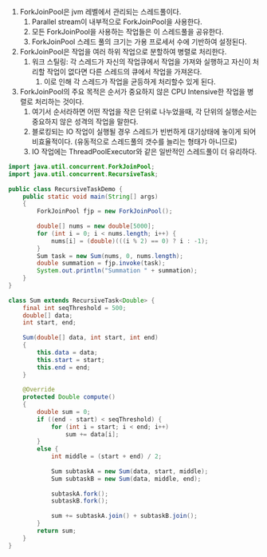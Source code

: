 1. ForkJoinPool은 jvm 레벨에서 관리되는 스레드풀이다.
    1. Parallel stream이 내부적으로 ForkJoinPool을 사용한다.
    1. 모든 ForkJoinPool을 사용하는 작업들은 이 스레드풀을 공유한다.
    1. ForkJoinPool 스레드 풀의 크기는 가용 프로세서 수에 기반하여 설정된다. 
1. ForkJoinPool은 작업을 여러 하위 작업으로 분할하여 병렬로 처리한다.
    1. 워크 스틸링: 각 스레드가 자신의 작업큐에서 작업을 가져와 실행하고 자신이 처리할 작업이 없다면 다른 스레드의 큐에서 작업을 가져온다.
        1. 이로 인해 각 스레드가 작업을 균등하게 처리할수 있게 된다.
1. ForkJoinPool의 주요 목적은 순서가 중요하지 않은 CPU Intensive한 작업을 병렬로 처리하는 것이다.
    1. 여기서 순서라하면 어떤 작업을 작은 단위로 나누었을때, 각 단위의 실행순서는 중요하지 않은 성격의 작업을 말한다.
    1. 블로킹되는 IO 작업이 실행될 경우 스레드가 빈번하게 대기상태에 놓이게 되어 비효율적이다. (유동적으로 스레드풀의 갯수를 늘리는 형태가 아니므로)
    1. IO 작업에는 ThreadPoolExecutor와 같은 일반적인 스레드풀이 더 유리하다.

```java
import java.util.concurrent.ForkJoinPool; 
import java.util.concurrent.RecursiveTask; 
  
public class RecursiveTaskDemo { 
    public static void main(String[] args) 
    { 
        ForkJoinPool fjp = new ForkJoinPool(); 
  
        double[] nums = new double[5000]; 
        for (int i = 0; i < nums.length; i++) { 
            nums[i] = (double)(((i % 2) == 0) ? i : -1); 
        } 
        Sum task = new Sum(nums, 0, nums.length); 
        double summation = fjp.invoke(task); 
        System.out.println("Summation " + summation); 
    } 
} 
  
class Sum extends RecursiveTask<Double> { 
    final int seqThreshold = 500; 
    double[] data; 
    int start, end; 
  
    Sum(double[] data, int start, int end) 
    { 
        this.data = data; 
        this.start = start; 
        this.end = end; 
    } 
  
    @Override
    protected Double compute() 
    { 
        double sum = 0; 
        if ((end - start) < seqThreshold) { 
            for (int i = start; i < end; i++) 
                sum += data[i]; 
        } 
        else { 
            int middle = (start + end) / 2; 
  
            Sum subtaskA = new Sum(data, start, middle); 
            Sum subtaskB = new Sum(data, middle, end); 
  
            subtaskA.fork(); 
            subtaskB.fork(); 
  
            sum += subtaskA.join() + subtaskB.join(); 
        } 
        return sum; 
    } 
} 
```